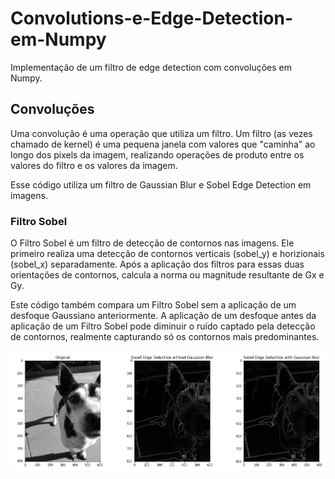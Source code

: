 # Convolutions-e-Edge-Detection-em-Numpy
Implementação de um filtro de edge detection com convoluções em Numpy.

## Convoluções 
Uma convolução é uma operação que utiliza um filtro. Um filtro (as vezes chamado de kernel) é uma pequena janela com valores que "caminha" ao longo dos pixels da imagem, realizando operações de produto entre os valores do filtro e os valores da imagem.

Esse código utiliza um filtro de Gaussian Blur e Sobel Edge Detection em imagens.
### Filtro Sobel
O Filtro Sobel é um filtro de detecção de contornos nas imagens. Ele primeiro realiza uma detecção de contornos verticais (sobel_y) e horizionais (sobel_x) separadamente. Após a aplicação dos filtros para essas duas orientações de contornos, calcula a norma ou magnitude resultante de Gx e Gy.

Este código também compara um Filtro Sobel sem a aplicação de um desfoque Gaussiano anteriormente. A aplicação de um desfoque antes da aplicação de um Filtro Sobel pode diminuir o ruído captado pela detecção de contornos, realmente capturando só os contornos mais predominantes.

![Filter Output](Sobel_filter_result.png)
